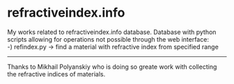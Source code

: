 refractiveindex.info
====================

My works related to refractiveindex.info database. Database with python scripts allowing for operations not possible through the web interface:<br>
-) refindex.py -> find a material with refractive index from specified range

<HR>
Thanks to Mikhail Polyanskiy who is doing so greate work with collecting the refractive indices of materials.
